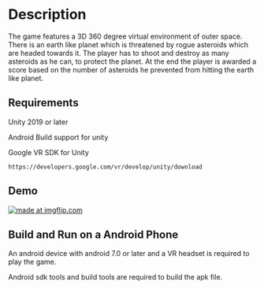 # Description
The game features a 3D 360 degree virtual environment of outer space. There is an earth like planet which is threatened by rogue asteroids which are headed towards it. The player has to shoot and destroy as many asteroids as he can, to protect the planet. At the end the player is awarded a score based on the number of asteroids he prevented from hitting the earth like planet.

## Requirements
Unity 2019 or later

Android Build support for unity

Google VR SDK for Unity
```
https://developers.google.com/vr/develop/unity/download
```

## Demo
<a href="https://imgflip.com/gif/2zvjj6"><img src="https://i.imgflip.com/2zvjj6.gif" title="made at imgflip.com"/></a>

## Build and Run on a Android Phone
An android device with android 7.0 or later and a VR headset is required to play the game.

Android sdk tools and build tools are required to build the apk file.

